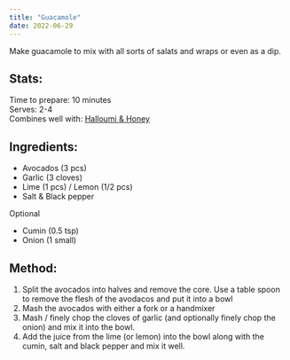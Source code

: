 ```yaml
---
title: "Guacamole"
date: 2022-06-29
---
```

Make guacamole to mix with all sorts of salats and wraps or even as a dip.

## Stats:
Time to prepare: 10 minutes  
Serves: 2-4  
Combines well with: [Halloumi & Honey](https://phorys.github.io/Food/2022/06/29/Halloumi_With_Honey.html)

## Ingredients:
- Avocados (3 pcs)
- Garlic (3 cloves)
- Lime (1 pcs) / Lemon (1/2 pcs)
- Salt & Black pepper

Optional
- Cumin (0.5 tsp)
- Onion (1 small)

## Method:
1. Split the avocados into halves and remove the core. Use a table spoon to remove the flesh of the avodacos and put it into a bowl
2. Mash the avocados with either a fork or a handmixer
3. Mash / finely chop the cloves of garlic (and optionally finely chop the onion) and mix it into the bowl.
4. Add the juice from the lime (or lemon) into the bowl along with the cumin, salt and black pepper and mix it well.
